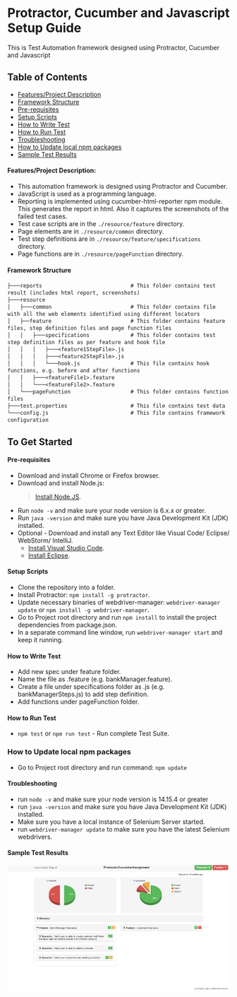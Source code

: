 ﻿# Protractor, Cucumber and Javascript Setup Guide
This is Test Automation framework designed using Protractor, Cucumber and Javascript

## Table of Contents

- [Features/Project Description](#features-project-description)
- [Framework Structure](#framework-structure)
- [Pre-requisites](#pre-requisites)
- [Setup Scripts](#setup-scripts)
- [How to Write Test](#how-to-write-test)
- [How to Run Test](#how-to-run-test)
- [Troubleshooting](#troubleshooting)
- [How to Update local npm packages](#how-to-update-local-npm-packages)
- [Sample Test Results](#sample-test-results)

#### Features/Project Description:
* This automation framework is designed using Protractor and Cucumber.
* JavaScript is used as a programming language.
* Reporting is implemented using cucumber-html-reporter npm module. This generates the report in html. Also it captures the screenshots of the failed test cases.
* Test case scripts are in the `./resource/feature` directory.
* Page elements are in `./resource/common` directory. 
* Test step definitions are in `./resource/feature/specifications` directory. 
* Page functions are in `./resource/pageFunction` directory. 

#### Framework Structure
```
├───reports                            # This folder contains test result (includes html report, screenshots)
├───resource
│   ├───common                         # This folder contains file with all the web elements identified using different locators 
│   ├──feature                         # This folder contains feature files, step definition files and page function files
│   │   ├───specifications             # This folder contains test step definition files as per feature and hook file
│   │   │   ├───<feature1StepFile>.js
│   │   │   ├───<feature2StepFile>.js
│   │   │   └───hook.js                # This file contains hook functions, e.g. before and after functions
│   │   ├───<featureFile1>.feature 
│   │   └───<featureFile2>.feature
│   └───pageFunction                   # This folder contains function files
├───test.properties                    # This file contains test data
└───config.js                          # This file contains framework configuration
```

## To Get Started

#### Pre-requisites
* Download and install Chrome or Firefox browser.
* Download and install Node.js:
  > [Install Node.JS](https://nodejs.org/en/download/ "Install Node.JS").
* Run `node -v` and make sure your node version is 6.x.x or greater.
* Run `java -version` and make sure you have Java Development Kit (JDK) installed. 
* Optional - Download and install any Text Editor like Visual Code/ Eclipse/ WebStorm/ IntelliJ.
  * [Install Visual Studio Code](https://code.visualstudio.com/download/ "Install Visual Studio Code").
  * [Install Eclipse](https://www.eclipse.org/downloads/packages/release/2021-03/r/eclipse-ide-enterprise-java-and-web-developers/ "Install Eclipse").

#### Setup Scripts 
* Clone the repository into a folder.
* Install Protractor: `npm install -g protractor`.
* Update necessary binaries of webdriver-manager: `webdriver-manager update` or `npm install -g webdriver-manager`.
* Go to Project root directory and run `npm install` to install the project dependencies from package.json.
* In a separate command line window, run `webdriver-manager start` and keep it running.

#### How to Write Test
* Add new spec under feature folder.
* Name the file as <testCaseName>.feature (e.g. bankManager.feature).
* Create a file under specifications folder as <pageName>.js (e.g. bankManagerSteps.js) to add step definition.
* Add functions under pageFunction folder.

#### How to Run Test
* `npm test` or `npm run test` - Run complete Test Suite. 

### How to Update local npm packages
* Go to Project root directory and run command: `npm update`

#### Troubleshooting
* run `node -v` and make sure your node version is 14.15.4 or greater
* run `java -version` and make sure you have Java Development Kit (JDK) installed. 
* Make sure you have a local instance of Selenium Server started.
* run `webdriver-manager update` to make sure you have the latest Selenium webdrivers. 

#### Sample Test Results
![Protractor, Cucumber and Javascript Test Results](./testReport.png?raw=true "Protractor, Cucumber and Javascript Test Results")
